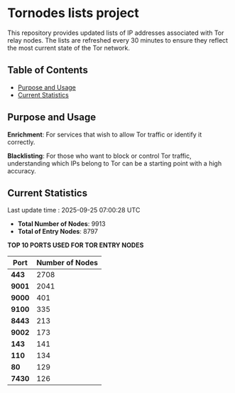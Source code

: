 # Tornodes lists project

This repository provides updated lists of IP addresses associated with Tor relay nodes. The lists are refreshed every 30 minutes to ensure they reflect the most current state of the Tor network.

## Table of Contents

- [Purpose and Usage](#purpose-and-usage)
- [Current Statistics](#current-statistics)


## Purpose and Usage

**Enrichment**: For services that wish to allow Tor traffic or identify it correctly.

**Blacklisting**: For those who want to block or control Tor traffic, understanding which IPs belong to Tor can be a starting point with a high accuracy.

## Current Statistics

Last update time : 2025-09-25 07:00:28 UTC

- **Total Number of Nodes**: 9913
- **Total of Entry Nodes**: 8797

**TOP 10 PORTS USED FOR TOR ENTRY NODES**

| **Port** | **Number of Nodes** |
|------|-----------------|
| **443**   | 2708  |
| **9001**   | 2041  |
| **9000**   | 401  |
| **9100**   | 335  |
| **8443**   | 213  |
| **9002**   | 173  |
| **143**   | 141  |
| **110**   | 134  |
| **80**   | 129  |
| **7430**   | 126  |

